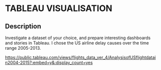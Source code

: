 # TABLEAU VISUALISATION

## Description

Investigate a dataset of your choice, and prepare interesting dashboards and stories in Tableau. I 
chose the US airline delay causes over the time range 2005-2013.

https://public.tableau.com/views/flights_data_ver_4/AnalysisofUSflightdatain2004-2015?:embed=y&:display_count=yes
